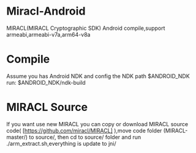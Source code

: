 # Miracl-Android
MIRACL(MIRACL Cryptographic SDK) Android compile,support armeabi,armeabi-v7a,arm64-v8a

# Compile
Assume you has Android NDK and config the NDK path $ANDROID_NDK
run: $ANDROID_NDK/ndk-build

# MIRACL Source
If you want use new MIRACL you can copy or download MIRACL source code( [https://github.com/miracl/MIRACL] ),move code folder (MIRACL-master/) to source/,
then cd to source/ folder and  run ./arm_extract.sh,everything is update to jni/
